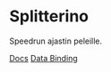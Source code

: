 # Splitterino

Speedrun ajastin peleille. 

[Docs](docs/docs.md)
[Data Binding](docs/databinding.md)